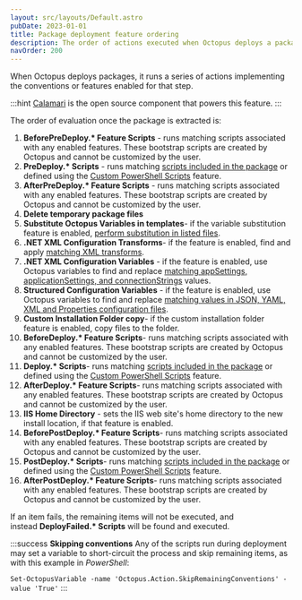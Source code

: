 ```yaml
---
layout: src/layouts/Default.astro
pubDate: 2023-01-01
title: Package deployment feature ordering
description: The order of actions executed when Octopus deploys a package.
navOrder: 200
---
```


When Octopus deploys packages, it runs a series of actions implementing the conventions or features enabled for that step.

:::hint
[Calamari](https://github.com/OctopusDeploy/Calamari) is the open source component that powers this feature.
:::

The order of evaluation once the package is extracted is:

1. **BeforePreDeploy.\* Feature Scripts** - runs matching scripts associated with any enabled features. These bootstrap scripts are created by Octopus and cannot be customized by the user.
2. **PreDeploy.\* Scripts** - runs matching [scripts included in the package](/docs/deployments/custom-scripts/scripts-in-packages/) or defined using the [Custom PowerShell Scripts](/docs/deployments/custom-scripts/scripts-in-packages/index.md##scripts-in-package-steps) feature.
3. **AfterPreDeploy.\* Feature Scripts** - runs matching scripts associated with any enabled features. These bootstrap scripts are created by Octopus and cannot be customized by the user.
4. **Delete temporary package files**
5. **Substitute Octopus Variables in templates**- if the variable substitution feature is enabled, [perform substitution in listed files](/docs/projects/steps/configuration-features/substitute-variables-in-templates/).
6. **.NET XML Configuration Transforms**- if the feature is enabled, find and apply [matching XML transforms](/docs/projects/steps/configuration-features/configuration-transforms/).
7. **.NET XML Configuration Variables** - if the feature is enabled, use Octopus variables to find and replace [matching appSettings, applicationSettings, and connectionStrings](/docs/projects/steps/configuration-features/xml-configuration-variables-feature/) values.
8. **Structured Configuration Variables** - if the feature is enabled, use Octopus variables to find and replace [matching values in JSON, YAML, XML and Properties configuration files](/docs/projects/steps/configuration-features/structured-configuration-variables-feature/).
9. **Custom Installation Folder copy**- if the custom installation folder feature is enabled, copy files to the folder.
10. **BeforeDeploy.\* Feature Scripts**- runs matching scripts associated with any enabled features. These bootstrap scripts are created by Octopus and cannot be customized by the user.
11. **Deploy.\* Scripts**- runs matching [scripts included in the package](/docs/deployments/custom-scripts/scripts-in-packages/) or defined using the [Custom PowerShell Scripts](/docs/deployments/custom-scripts/scripts-in-packages/index.md#scripts-in-package-steps) feature.
12. **AfterDeploy.\* Feature Scripts**- runs matching scripts associated with any enabled features. These bootstrap scripts are created by Octopus and cannot be customized by the user.
13. **IIS Home Directory** - sets the IIS web site's home directory to the new install location, if that feature is enabled.
14. **BeforePostDeploy.\* Feature Scripts**- runs matching scripts associated with any enabled features. These bootstrap scripts are created by Octopus and cannot be customized by the user.
15. **PostDeploy.\* Scripts**- runs matching [scripts included in the package](/docs/deployments/custom-scripts/scripts-in-packages/) or defined using the [Custom PowerShell Scripts](/docs/deployments/custom-scripts/scripts-in-packages/index.md#scripts-in-package-steps) feature.
16. **AfterPostDeploy.\* Feature Scripts**- runs matching scripts associated with any enabled features. These bootstrap scripts are created by Octopus and cannot be customized by the user.

If an item fails, the remaining items will not be executed, and instead **DeployFailed.\* Scripts** will be found and executed.

:::success
**Skipping conventions**
Any of the scripts run during deployment may set a variable to short-circuit the process and skip remaining items, as with this example in *PowerShell*:

`Set-OctopusVariable -name 'Octopus.Action.SkipRemainingConventions' -value 'True'`
:::
